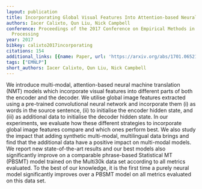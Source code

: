 ```yaml
---
layout: publication
title: Incorporating Global Visual Features Into Attention-based Neural Machine Translation
authors: Iacer Calixto, Qun Liu, Nick Campbell
conference: Proceedings of the 2017 Conference on Empirical Methods in Natural Language
  Processing
year: 2017
bibkey: calixto2017incorporating
citations: 154
additional_links: [{name: Paper, url: 'https://arxiv.org/abs/1701.06521'}]
tags: ["EMNLP"]
short_authors: Iacer Calixto, Qun Liu, Nick Campbell
---
```

We introduce multi-modal, attention-based neural machine translation (NMT)
models which incorporate visual features into different parts of both the
encoder and the decoder. We utilise global image features extracted using a
pre-trained convolutional neural network and incorporate them (i) as words in
the source sentence, (ii) to initialise the encoder hidden state, and (iii) as
additional data to initialise the decoder hidden state. In our experiments, we
evaluate how these different strategies to incorporate global image features
compare and which ones perform best. We also study the impact that adding
synthetic multi-modal, multilingual data brings and find that the additional
data have a positive impact on multi-modal models. We report new
state-of-the-art results and our best models also significantly improve on a
comparable phrase-based Statistical MT (PBSMT) model trained on the Multi30k
data set according to all metrics evaluated. To the best of our knowledge, it
is the first time a purely neural model significantly improves over a PBSMT
model on all metrics evaluated on this data set.